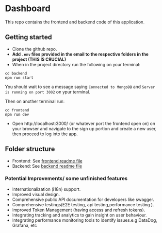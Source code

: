 # Dashboard

This repo contains the frontend and backend code of this application.

## Getting started

- Clone the github repo.
- **Add `.env` files provided in the email to the respective folders in the project (THIS IS CRUCIAL)**
- When in the project directory run the following on your terminal:

```
cd backend
npm run start
```
You should wait to see a message saying `Connected to MongoDB` and  `Server is running on port 3002` on ypur terminal.

Then on another terminal run:

```
cd frontend
npm run dev
```
- Open http://localhost:3000/ (or whatever port the frontend open on) on your browser and navigate to the sign up portion and create a new user, then proceed to log into the app.


## Folder structure
- Frontend: See [frontend readme file](frontend/README.md)
- Backend: See [backend readme file](backend/README.md)


### Potential Improvements/ some unfinished features
-  Internationalization (i18n) support.
-  Improved visual design.
-  Comprehensive public API documentation for developers like swagger.
-  Comprehensive testings(E2E testing, api testing,performance testing ).
-  Improved Token Management (having access and refresh tokens).
-  Integrating tracking and analytics to gain insight on user behaviour.
-  Integrating performance monitoring tools to identify issues.e.g DataDog, Grafana, etc